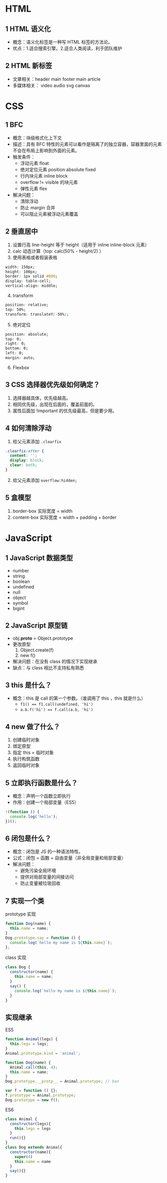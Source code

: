 # HTML

## 1 HTML 语义化

- 概念：语义化标签是一种写 HTML 标签的方法论。
- 优点：1.适合搜索引擎。2.适合人类阅读，利于团队维护

## 2 HTML 新标签

- 文章相关：header main footer main article
- 多媒体相关： video audio svg canvas

# CSS

## 1 BFC

- 概念：块级格式化上下文
- 描述：具有 BFC 特性的元素可以看作是隔离了的独立容器，容器里面的元素不会在布局上影响到外面的元素。
- 触发条件：
  - 浮动元素 float
  - 绝对定位元素 position absolute fixed
  - 行内块元素 inline block
  - overflow != visible 的块元素
  - 弹性元素 flex
- 解决问题：
  - 清除浮动
  - 防止 margin 合并
  - 可以阻止元素被浮动元素覆盖

## 2 垂直居中

1. 设置行高 line-height 等于 height（适用于 inline inline-block 元素）
2. calc 动态计算（top: calc(50% - height/2) ）
3. 使用表格或者假装表格

```css
width: 150px;
height: 100px;
border: 1px solid #000;
display: table-cell;
vertical-align: middle;
```

4. transform

```css
position: relative;
top: 50%;
transform: translateY(-50%);
```

5. 绝对定位

```css
position: absolute;
top: 0;
right: 0;
bottom: 0;
left: 0;
margin: auto;
```

6. Flexbox

## 3 CSS 选择器优先级如何确定？

1. 选择器越具体，优先级越高。
2. 相同优先级，出现在后面的，覆盖前面的。
3. 属性后面加 !important 的优先级最高，但是要少用。

## 4 如何清除浮动

1. 给父元素添加 `.clearfix`

```css
.clearfix:after {
  content: '';
  display: block;
  clear: both;
}
```

2. 给父元素添加 `overflow:hidden;`

## 5 盒模型

1. border-box
   实际宽度 = width
2. content-box
   实际宽度 = width + padding + border

# JavaScript

## 1 JavaScript 数据类型

- number
- string
- boolean
- undefined
- null
- object
- symbol
- bigint

## 2 JavaScript 原型链

- obj.**proto** = Object.prototype
- 更改原型
  1.  Object.create(f)
  2.  new f()
- 解决问题：在没有 class 的情况下实现继承
- 缺点：与 class 相比不支持私有熟悉

## 3 this 是什么？

- 概念：this 是 call 的第一个参数。（谁调用了 this ，this 就是什么）
  - `f1() == f1.call(undefined, 'hi')`
  - `a.b.f('hi') == f.call(a.b, 'hi')`

## 4 new 做了什么？

1. 创建临时对象
2. 绑定原型
3. 指定 this = 临时对象
4. 执行构筑函数
5. 返回临时对象

## 5 立即执行函数是什么？

- 概念：声明一个函数立即执行
- 作用：创建一个局部变量（ES5）

```js
!(function () {
  console.log('hello');
})();
```

## 6 闭包是什么？

- 概念：闭包是 JS 的一种语法特性。
- 公式：闭包 = 函数 + 自由变量（非全局变量和局部变量）
- 解决问题：
  - 避免污染全局环境
  - 提供对局部变量的间接访问
  - 防止变量被垃圾回收

## 7 实现一个类

prototype 实现

```js
function Dog(name) {
  this.name = name;
}
Dog.prototype.say = function () {
  console.log(`hello my name is ${this.name}`);
};
```

class 实现

```js
class Dog {
  constructor(name) {
    this.name = name;
  }
  say() {
    console.log(`hello my name is ${this.name}`);
  }
}
```

## 实现继承

ES5

```js
function Animal(legs) {
  this.legs = legs;
}
Animal.prototype.kind = 'animal';

function Dog(name) {
  Animal.call(this, 4);
  this.name = name;
}
Dog.prototype.__protp__ = Animal.prototype; // ban

var f = function () {};
f.prototype = Animal.prototype;
Dog.prototype = new f();
```

ES6

```js
class Animal {
  constructor(legs){
    this.legs = legs
  }
  run(){}
}
class Dog extends Animal{
  constructor(name){
    super(4)
    this.name = name
  }
  say(){}
}
```
